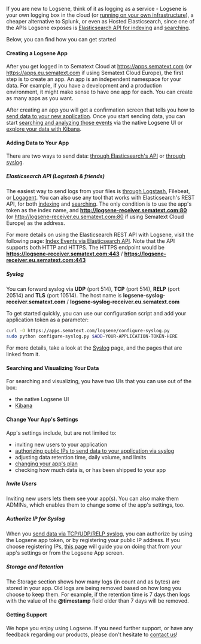 If you are new to Logsene, think of it as logging as a service - Logsene is
your own logging box in the cloud (or [running on your own infrastructure](../sematext-enterprise)),
a cheaper alternative to Splunk, or even
as Hosted Elasticsearch, since one of the APIs Logsene exposes is
[Elasticsearch API for indexing](index-events-via-elasticsearch-api) and
[searching](searching-your-events).

Below, you can find how you can get started

#### Creating a Logsene App

After you get logged in to Sematext Cloud at <https://apps.sematext.com> (or <https://apps.eu.sematext.com> if using Sematext Cloud Europe), the first step
is to create an app. An app is an independent namespace
for your data. For example, if you have a development and a production
environment, it might make sense to have one app for each. You
can create as many apps as you want.

After creating an app you will get a confirmation screen that tells you how
to [send data to your new application](sending-events-to-logsene). Once you start
sending data, you can start [searching and analyzing those events](searching-your-events) via the native Logsene UI or [explore your data with Kibana](kibana).

#### Adding Data to Your App

There are two ways to
send data: [through Elasticsearch's API](index-events-via-elasticsearch-api) or [through syslog](syslog).

##### Elasticsearch API (Logstash & friends)

The easiest way to send logs from your files is
[through Logstash](logstash), Filebeat, or [Logagent](../logagent). You
can also use any tool that works with Elasticsearch's REST API, for both
[indexing](index-events-via-elasticsearch-api) and
[searching](search-through-the-elasticsearch-api). The
only condition is to use the app's token as the index name, and
**http://logsene-receiver.sematext.com:80** (or http://logsene-receiver.eu.sematext.com:80 if using Sematext Cloud Europe) as the address.

For more details on using the Elasticsearch REST API with Logsene, visit
the following page: [Index Events via Elasticsearch API](index-events-via-elasticsearch-api). Note that the API
supports both HTTP and HTTPS. The HTTPS endpoint would be
**https://logsene-receiver.sematext.com:443** / **https://logsene-receiver.eu.sematext.com:443**

##### Syslog

You can forward syslog via **UDP** (port 514), **TCP** (port 514),
**RELP** (port 20514) and **TLS** (port 10514). The host name is
**logsene-syslog-receiver.sematext.com** / **logsene-syslog-receiver.eu.sematext.com**

To get started quickly, you can use our configuration script and add
your application token as a parameter:

``` bash
curl -O https://apps.sematext.com/logsene/configure-syslog.py
sudo python configure-syslog.py $ADD-YOUR-APPLICATION-TOKEN-HERE
```

For more details, take a look at the [Syslog](syslog) page,
and the pages that are linked from it.

#### Searching and Visualizing Your Data

For searching and visualizing, you have two UIs that you can use out of
the box:

  - the native Logsene UI
  - [Kibana](kibana)

#### Change Your App's Settings

App's settings include, but are not limited to:

  - inviting new users to your application
  - [authorizing public IPs to send data to your application via syslog](authorizing-ips-for-syslog)
  - adjusting data retention time, daily volume, and limits
  - [changing your app's plan](faq/#plans-prices)
  - checking how much data is, or has been shipped to your app

##### Invite Users

Inviting new users lets them see your app(s). You can also make them ADMINs, which enables them to change some of the app's settings, too.

##### Authorize IP for Syslog

When you [send data via TCP/UDP/RELP syslog](syslog), you
can authorize by using the Logsene app token, or by registering
your public IP address. If you choose registering IPs, [this page](authorizing-ips-for-syslog) will guide you on doing
that from your app's settings or from the Logsene App
screen.

##### Storage and Retention

The Storage section shows how many logs (in count and as bytes) are stored in your app.
Old logs are being removed based on how long you choose to keep them. For example, if the retention time is 7
days then logs with the value of the **@timestamp** field
older than 7 days will be removed.

#### Getting Support

We hope you enjoy using Logsene. If you need further support, or have
any feedback regarding our products, please don't hesitate to [contact us](mailto:support@sematext.com)\!

